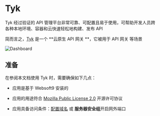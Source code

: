 # Tyk

Tyk 经过验证的 API 管理平台非常可靠、可配置且易于使用，可帮助开发人员跨各种本地环境、容器和云快速轻松地构建、发布 API

简而言之，[Tyk](https://tyk.io/) 是一个 **云原生 API 网关 **，它被用于 API 网关  等场景


![Dashboard](https://libs.websoft9.com/Websoft9/DocsPicture/zh/tyk/tyk-gui-websoft9.svg)


## 准备

在参阅本文档使用 Tyk 时，需要确保如下几点：

- 应用是基于 Websoft9 安装的

- 应用的用途符合 [Mozilla Public License 2.0](https://opensource.org/licenses/MPL-2.0) 开源许可协议

- 应用具备访问条件：[配置域名](./guide/appsetdomain) 或 **服务器安全组**开启网外端口
